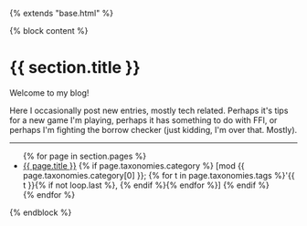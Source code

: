 {% extends "base.html" %}

{% block content %}
<h1 class="title">{{ section.title }}</h1>
<p id="welcome" onclick="pls_stop()">Welcome to my blog!</p>

<p>Here I occasionally post new entries, mostly tech related. Perhaps it's tips for a new game I'm playing, perhaps it has something to do with FFI, or perhaps I'm fighting the borrow checker (just kidding, I'm over that. Mostly).</p>

<hr>

<ul>
    {% for page in section.pages %}
    <li><a href="{{ page.permalink | safe }}">{{ page.title }}</a><span class="dim">
        {% if page.taxonomies.category %}
        [mod {{ page.taxonomies.category[0] }};
        {% for t in page.taxonomies.tags %}'{{ t }}{% if not loop.last %}, {% endif %}{% endfor %}]
        {% endif %}
    </span></li>
    {% endfor %}
</ul>

<script>
    const WELCOME_EN = 'Welcome to my blog!'
    const WELCOME_ES = '¡Bienvenido a mi blog!'
    const APOLOGIES = "ok sorry i'll stop"
    const REWRITE_DELAY = 5000
    const CHAR_DELAY = 30
    const welcome = document.getElementById('welcome')

    let deleting = true
    let english = false
    let stopped = false

    const pls_stop = () => {
        stopped = true
        welcome.innerHTML = APOLOGIES
    }

    const begin_rewrite = () => {
        if (stopped) {
            // now our visitor is angry :(
        } else if (deleting) {
            if (welcome.innerHTML == '…') {
                deleting = false
            } else {
                welcome.innerHTML = welcome.innerHTML.slice(0, -1) || '…'
            }
            setTimeout(begin_rewrite, CHAR_DELAY)
        } else {
            let text = english ? WELCOME_EN : WELCOME_ES
            welcome.innerHTML = text.slice(0, welcome.innerHTML.length + 1)
            deleting = welcome.innerHTML.length == text.length
            english = deleting - english
            setTimeout(begin_rewrite, deleting ? REWRITE_DELAY : CHAR_DELAY)
        }
    }

    setTimeout(begin_rewrite, REWRITE_DELAY)
</script>
{% endblock %}
